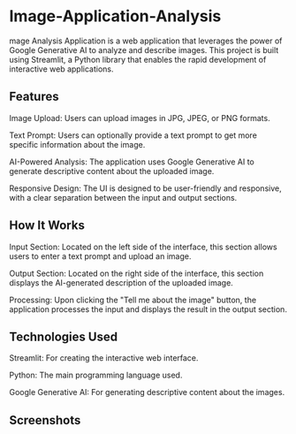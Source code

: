 # Image-Application-Analysis
mage Analysis Application is a web application that leverages the power of Google Generative AI to analyze and describe images. This project is built using Streamlit, a Python library that enables the rapid development of interactive web applications.

## Features

Image Upload: Users can upload images in JPG, JPEG, or PNG formats.

Text Prompt: Users can optionally provide a text prompt to get more specific information about the image.

AI-Powered Analysis: The application uses Google Generative AI to generate descriptive content about the uploaded image.

Responsive Design: The UI is designed to be user-friendly and responsive, with a clear separation between the input and output sections.

## How It Works

Input Section: Located on the left side of the interface, this section allows users to enter a text prompt and upload an image.

Output Section: Located on the right side of the interface, this section displays the AI-generated description of the uploaded image.

Processing: Upon clicking the "Tell me about the image" button, the application processes the input and displays the result in the output section.
## Technologies Used

Streamlit: For creating the interactive web interface.

Python: The main programming language used.

Google Generative AI: For generating descriptive content about the images.

## Screenshots


